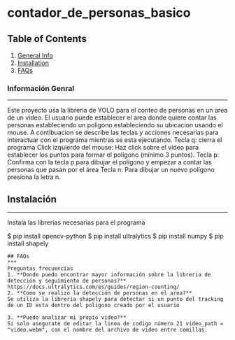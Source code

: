 # contador_de_personas_basico

## Table of Contents
1. [General Info](#general-info)
2. [Installation](#installation)
4. [FAQs](#faqs)
### Información Genral
***
Este proyecto usa la libreria de YOLO para el conteo de personas en un area de un video. El usuario puede establecer el area donde quiere contar las personas estableciendo un poligono estableciendo su ubicacion usando el mouse. A contibuacion se describe las teclas y acciones necesarias para interactuar con el programa mientras se esta ejecutando. 
Tecla q: cierra el programa
Click izquierdo del mouse: Haz click sobre el video para establecer los puntos para formar el polígono (mínimo 3 puntos).
Tecla p: Confirma con la tecla p para dibujar el polígono y empezar a contar las personas que pasan por el área
Tecla n: Para dibujar un nuevo polígono presiona la letra n.

## Instalación
***
Instala las librerias necesarias para el programa 

$ pip install opencv-python
$ pip install ultralytics
$ pip install numpy
$ pip install shapely
```
## FAQs
***
Preguntas frecuencias
1. **Donde puedo encontrar mayor información sobre la libreria de detección y seguimiento de personas?**
https://docs.ultralytics.com/es/guides/region-counting/
2. **Como se realizo la detección de personas en el area?** 
Se utiliza la libreria shapely para detectar si un punto del tracking de un ID esta dentro del poligono creado por el usuario

3. **Puedo analizar mi propio video?**
Si solo asegurate de editar la linea de codigo número 21 video_path = "video.webm", con el nombre del archivo de video entre comillas. 

